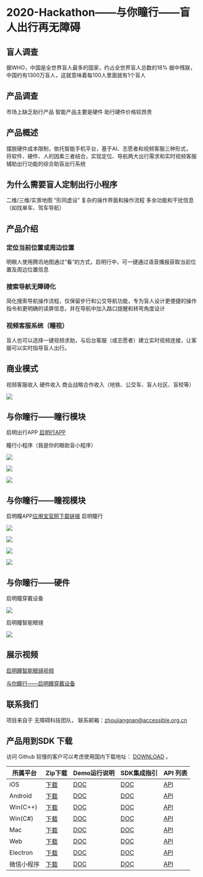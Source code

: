 # 2020-Hackathon——与你瞳行——盲人出行再无障碍
## 盲人调查
据WHO，中国是全世界盲人最多的国家，约占全世界盲人总数的18%
据中残联，中国约有1300万盲人，这就意味着每100人里面就有1个盲人
## 产品调查
市场上缺乏助行产品
智能产品主要是硬件
助行硬件价格较昂贵

## 产品概述

摆脱硬件成本限制，依托智能手机平台，基于AI、志愿者和视频客服三种形式， 将软件、硬件、人的因素三者结合，实现定位、导航两大出行需求和实时视频客服辅助出行功能的综合助盲出行系统

## 为什么需要盲人定制出行小程序
二维/三维/实景地图 “形同虚设”
复杂的操作界面和操作流程
多余功能和干扰信息（如找单车、驾车导航）

## 产品介绍

### 定位当前位置或周边位置
明眼人使用腾讯地图通过“看”的方式，启明行中，可一键通过语音播报获取当前位置及周边位置信息
### 搜索导航无障碍化
简化搜索导航操作流程，仅保留步行和公交导航功能，专为盲人设计更便捷的操作指令和更明确的读屏信息，并在导航中加入路口提醒和转弯角度设计
### 视频客服系统（瞳视）
盲人也可以选择一键视频求助，与后台客服（或志愿者）建立实时视频连接，让客服可以实时指导盲人出行。

## 商业模式
视频客服收入
硬件收入
商业战略合作收入（地铁、公交车、盲人社区、盲校等）

![](./img/与你瞳行-客服费架构图.png)


## 与你瞳行——瞳行模块

启明出行APP [启明行APP](./apk/启明行.apk)

瞳行小程序（我是你的眼助盲小程序）

![](./img/瞳行（我是你的眼助盲小程序）.jpg)

![](./img/自动导航.jpg)

![](./img/自动识别位置.jpg)

## 与你瞳行——瞳视模块

启明瞳APP[应用宝官网下载链接](https://sj.qq.com/myapp/detail.htm?apkName=cn.com.bemyeyes)
启明瞳行

![](./img/准备切入链接实时视频客服.jpg)

![](./img/实时视频客服选择.jpg)

![](./img/实时视频客服列表.jpg)

![](./img/实时视频客服画面.jpg)

## 与你瞳行——硬件
启明瞳穿戴设备

![](./img/启明瞳导盲传到设备硬件.png)

启明瞳智能眼镜

![](./img/外接硬件设备实时视频客服页面.jpg)

## 展示视频
[启明瞳智能眼镜视频](./video/启明瞳智能眼镜视频.mp4)

[与你瞳行——启明瞳穿戴设备](./与你瞳行——启明瞳穿戴设备.mp4)

## 联系我们

项目来自于 无障碍科技团队，
联系邮箱：zhoujiangnan@accessible.org.cn

## 产品用到SDK 下载

访问 Github 较慢的客户可以考虑使用国内下载地址： [DOWNLOAD][1] 。

| 所属平台   | Zip下载                                                      | Demo运行说明                                                | SDK集成指引                                                 | API 列表                                                    |
| ---------- | ------------------------------------------------------------ | ----------------------------------------------------------- | ----------------------------------------------------------- | ----------------------------------------------------------- |
| iOS        | [下载][2] | [DOC][3] | [DOC][4] | [API][5] |
| Android    | [下载][6] | [DOC][7] | [DOC][8] | [API][9] |
| Win(C++)   | [下载][10] | [DOC][11] | [DOC][12] | [API][13] |
| Win(C#)    | [下载][14] | [DOC][15] | [DOC][16] | [API][17] |
| Mac        | [下载][18] | [DOC][19] | [DOC][20] | [API][21] |
| Web        | [下载][22] | [DOC][23] | [DOC][24] | [API][25] |
| Electron   | [下载][26] | [DOC][27] | [DOC][28] | [API][29] |
| 微信小程序 | [下载][30] | [DOC][31] | [DOC][32] | [API][33] |


[1]:	https://cloud.tencent.com/document/product/647/32689
[2]:	http://liteavsdk-1252463788.cosgz.myqcloud.com/TXLiteAVSDK_TRTC_iOS_latest.zip
[3]:	https://cloud.tencent.com/document/product/647/32396
[4]:	https://cloud.tencent.com/document/product/647/32173
[5]:	https://cloud.tencent.com/document/product/647/32258
[6]:	http://liteavsdk-1252463788.cosgz.myqcloud.com/TXLiteAVSDK_TRTC_Android_latest.zip
[7]:	https://cloud.tencent.com/document/product/647/32166
[8]:	https://cloud.tencent.com/document/product/647/32175
[9]:	https://cloud.tencent.com/document/product/647/32267
[10]:	http://liteavsdk-1252463788.cosgz.myqcloud.com/TXLiteAVSDK_TRTC_Win_latest.zip
[11]:	https://cloud.tencent.com/document/product/647/32397
[12]:	https://cloud.tencent.com/document/product/647/32178
[13]:	https://cloud.tencent.com/document/product/647/32268
[14]:	http://liteavsdk-1252463788.cosgz.myqcloud.com/TXLiteAVSDK_TRTC_Win_latest.zip
[15]:	https://cloud.tencent.com/document/product/647/32397
[16]:	https://cloud.tencent.com/document/product/647/32178
[17]:	https://cloud.tencent.com/document/product/647/36776
[18]:	http://liteavsdk-1252463788.cosgz.myqcloud.com/TXLiteAVSDK_TRTC_Mac_latest.tar.bz2
[19]:	https://cloud.tencent.com/document/product/647/32396
[20]:	https://cloud.tencent.com/document/product/647/32176
[21]:	https://cloud.tencent.com/document/product/647/32258
[22]:	https://liteavsdk-1252463788.cosgz.myqcloud.com/H5_latest.zip
[23]:	https://cloud.tencent.com/document/product/647/32398
[24]:	https://cloud.tencent.com/document/product/647/16863
[25]:	https://cloud.tencent.com/document/product/647/17249
[26]:	http://liteavsdk-1252463788.cosgz.myqcloud.com/TXLiteAVSDK_TRTC_Electron_latest.zip
[27]:	https://cloud.tencent.com/document/product/647/38548
[28]:	https://cloud.tencent.com/document/product/647/38549
[29]:	https://cloud.tencent.com/document/product/647/38551
[30]:	http://liteavsdk-1252463788.cosgz.myqcloud.com/TRTC_WXMini_latest.zip
[31]:	https://cloud.tencent.com/document/product/647/32399
[32]:	https://cloud.tencent.com/document/product/647/32183
[33]:	https://cloud.tencent.com/document/product/647/17018
